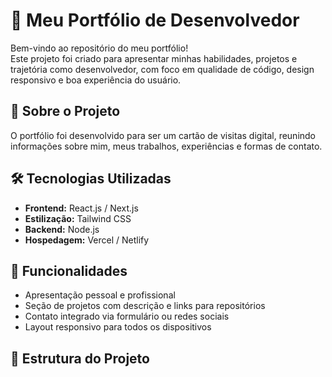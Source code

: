 # 🚀 Meu Portfólio de Desenvolvedor

Bem-vindo ao repositório do meu portfólio!  
Este projeto foi criado para apresentar minhas habilidades, projetos e trajetória como desenvolvedor, com foco em qualidade de código, design responsivo e boa experiência do usuário.

## 📌 Sobre o Projeto

O portfólio foi desenvolvido para ser um cartão de visitas digital, reunindo informações sobre mim, meus trabalhos, experiências e formas de contato.

## 🛠 Tecnologias Utilizadas

- **Frontend:** React.js / Next.js  
- **Estilização:** Tailwind CSS  
- **Backend:** Node.js
- **Hospedagem:** Vercel / Netlify  

## 🎯 Funcionalidades

- Apresentação pessoal e profissional  
- Seção de projetos com descrição e links para repositórios  
- Contato integrado via formulário ou redes sociais  
- Layout responsivo para todos os dispositivos  

## 📂 Estrutura do Projeto

